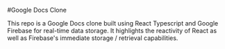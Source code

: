 #Google Docs Clone

This repo is a Google Docs clone built using React Typescript and Google Firebase for real-time data storage.  It highlights the reactivity of React as well as Firebase's immediate storage / retrieval capabilities.
